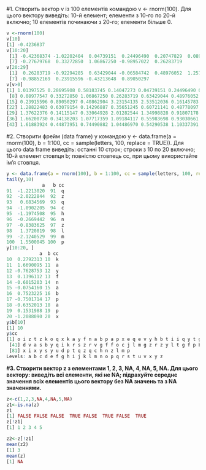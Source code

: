 #1. Створить вектор v із 100 елементів командою v <- rnorm(100). Для цього вектору виведіть: 10-й елемент; елементи з 10-го по 20-й включно; 10 елементів починаючи з 20-го; елементи більше 0.
```r
v <-rnorm(100)
v[10]
[1] -0.4236837
v[10:20]
 [1] -0.42368374 -1.02202404  0.04739151  0.24496490  0.20747829  0.08977547
 [7] -0.27679768  0.33272850  1.06867250 -0.98957022  0.26283719
v[20:29]
 [1]  0.26283719 -0.92294285  0.63429044 -0.06584742  0.48976052  1.25750098
 [7] -0.98852169  0.23915596 -0.43213648  0.89050297
v[v>0]
[1] 1.01397525 0.28695908 0.58183745 0.14047273 0.04739151 0.24496490 0.20747829
 [8] 0.08977547 0.33272850 1.06867250 0.26283719 0.63429044 0.48976052 1.25750098
[15] 0.23915596 0.89050297 0.40862904 3.23154135 2.53512036 0.16145783 0.10862736
[22] 1.28822483 0.63079154 0.14296887 0.35651245 0.60721141 0.48778097 0.36334272
[29] 1.37622376 0.14115147 0.33064928 2.01282544 1.34998828 0.91807178 0.50580385
[36] 1.66200730 0.34138203 1.07717359 1.09184117 0.55983698 0.93030661 2.02342282
[43] 1.61883924 0.44873951 0.74490882 1.04486970 0.54290538 1.10337391 0.67545272
```
#2. Створити фрейм (data frame) y командою y <- data.frame(a = rnorm(100), b = 1:100, cc = sample(letters, 100, replace = TRUE)). Для цього data frame виведіть: останні 10 строк; строки з 10 по 20 включно; 10-й елемент стовпця b; повністю стовпець cc, при цьому використайте ім’я стовпця.
```r
y <- data.frame(a = rnorm(100), b = 1:100, cc = sample(letters, 100, replace = TRUE))
tail(y,10)
             a   b cc
91  -1.2213020  91  q
92  -2.0222844  92  z
93   0.6834569  93  q
94  -1.0902205  94  c
95  -1.1974508  95  h
96  -0.2669442  96  n
97  -0.8383625  97  z
98   1.3720819  98  l
99  -2.1240529  99  m
100  1.5500045 100  p
y[10:20, ]
            a  b cc
10  0.2792313 10  k
11  1.6690095 11  a
12 -0.7628753 12  y
13  0.1396112 13  f
14 -0.6015203 14  n
15 -0.0754160 15  a
16  0.7523225 16  b
17 -0.7501714 17  p
18 -0.6352013 18  a
19  0.1531988 19  p
20 -1.2088090 20  x
y$b[10]
[1] 10
y$cc
[1] o i z t z k o q x k a y f n a b p a p x e q e v y h b t i i q y t g p y n f o j
 [41] d v a s b y q i k r s z r v g f f o c j l m g z r z y l t g f p b b o b a n m b
 [81] x i x y s y u d p t q z q c h n z l m p
Levels: a b c d e f g h i j k l m n o p q r s t u v x y z
```
**#3. Створити вектор z з елементами 1, 2, 3, NA, 4, NA, 5, NA. Для цього вектору: виведіть всі елементи, які не NA; підрахуйте середнє значення всіх елементів цього вектору без NA значень та з NA значеннями.**
```r
z<-c(1,2,3,NA,4,NA,5,NA)
z1<-is.na(z)
z1
[1] FALSE FALSE FALSE  TRUE FALSE  TRUE FALSE  TRUE
z[!z1]
[1] 1 2 3 4 5

z2<-z[!z1]
mean(z2)
[1] 3
mean(z)
[1] NA
```
